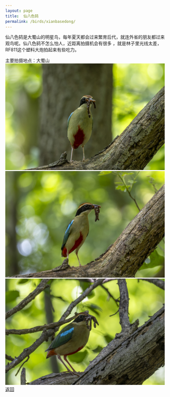```yaml
---
layout: page
title: 	仙八色鸫
permalink: /birds/xianbasedong/
---
```

仙八色鸫是大蜀山的明星鸟，每年夏天都会过来繁育后代，就连外省的朋友都过来观鸟呢。仙八色鸫不怎么怕人，近距离拍摄机会有很多
，就是林子里光线太差，RF811这个塑料大炮拍起来有些吃力。

主要拍摄地点：大蜀山
![](../picture/仙八色鸫/0U9A0001-CR3_DxO_DeepPRIMEXD.jpg)
![](../picture/仙八色鸫/0U9A0010-CR3_DxO_DeepPRIMEXD.jpg)
![](../picture/仙八色鸫/0U9A0027-CR3_DxO_DeepPRIMEXD.jpg)
[返回](../../)

